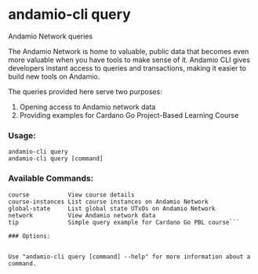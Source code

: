 # andamio-cli query
Andamio Network queries


The Andamio Network is home to valuable, public data that becomes even 
more valuable when you have tools to make sense of it. Andamio CLI gives 
developers instant access to queries and transactions, making it easier 
to build new tools on Andamio.

The queries provided here serve two purposes:
 1. Opening access to Andamio network data
 2. Providing examples for Cardano Go Project-Based Learning Course



### Usage:
```
andamio-cli query
andamio-cli query [command]
```

### Available Commands:
```
course           View course details
course-instances List course instances on Andamio Network
global-state     List global state UTxOs on Andamio Network
network          View Andamio network data
tip              Simple query example for Cardano Go PBL course```

### Options:
```

```

Use "andamio-cli query [command] --help" for more information about a command.


